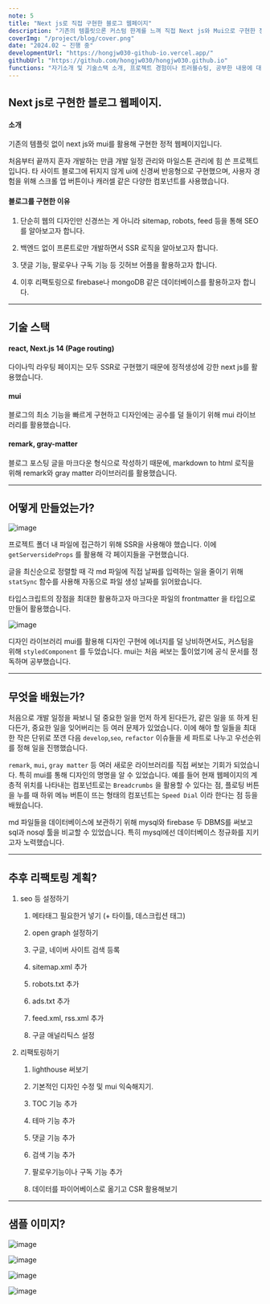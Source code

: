 ```yaml
---
note: 5
title: "Next js로 직접 구현한 블로그 웹페이지"
description: "기존의 템플릿으론 커스텀 한계를 느껴 직접 Next js와 Mui으로 구현한 정적 웹페이지."
coverImg: "/project/blog/cover.png"
date: "2024.02 ~ 진행 중"
developmentUrl: "https://hongjw030-github-io.vercel.app/"
githubUrl: "https://github.com/hongjw030/hongjw030.github.io"
functions: "자기소개 및 기술스택 소개, 프로젝트 경험이나 트러블슈팅, 공부한 내용에 대해 포스팅한 글들을 정적으로 보여주는 웹페이지"
---
```



## Next js로 구현한 블로그 웹페이지.

#### 소개

기존의 템플릿 없이 next js와 mui를 활용해 구현한 정적 웹페이지입니다. 

처음부터 끝까지 혼자 개발하는 만큼 개발 일정 관리와 마일스톤 관리에 힘 쓴 프로젝트입니다. 타 사이트 블로그에 뒤지지 않게 ui에 신경써 반응형으로 구현했으며, 사용자 경험을 위해 스크롤 업 버튼이나 캐러셀 같은 다양한 컴포넌트를 사용했습니다.

#### 블로그를 구현한 이유

1. 단순히 웹의 디자인만 신경쓰는 게 아니라 sitemap, robots, feed 등을 통해 SEO를 알아보고자 합니다.

2. 백엔드 없이 프론트로만 개발하면서 SSR 로직을 알아보고자 합니다.

3. 댓글 기능, 팔로우나 구독 기능 등 깃허브 어플을 활용하고자 합니다.

4. 이후 리팩토링으로 firebase나 mongoDB 같은 데이터베이스를 활용하고자 합니다.


*** 

## 기술 스택

#### react, Next.js 14 (Page routing)

다이나믹 라우팅 페이지는 모두 SSR로 구현했기 때문에 정적생성에 강한 next js를 활용했습니다.

#### mui

블로그의 최소 기능을 빠르게 구현하고 디자인에는 공수를 덜 들이기 위해 mui 라이브러리를 활용했습니다.

#### remark, gray-matter

블로그 포스팅 글을 마크다운 형식으로 작성하기 때문에, markdown to html 로직을 위해 remark와 gray matter 라이브러리를 활용했습니다.


***

## 어떻게 만들었는가? 

![image](/project/blog/ssrcode.png)

프로젝트 폴더 내 파일에 접근하기 위해 SSR을 사용해야 했습니다. 이에 `getServersideProps` 를 활용해 각 페이지들을 구현했습니다. 

글을 최신순으로 정렬할 때 각 md 파일에 직접 날짜를 입력하는 일을 줄이기 위해 `statSync` 함수를 사용해 자동으로 파일 생성 날짜를 읽어왔습니다. 

타입스크립트의 장점을 최대한 활용하고자 마크다운 파일의 frontmatter 을 타입으로 만들어 활용했습니다.

![image](/project/blog/muicode.png)

디자인 라이브러리 mui를 활용해 디자인 구현에 에너지를 덜 낭비하면서도, 커스텀을 위해 `styledComponent` 를 두었습니다. mui는 처음 써보는 툴이었기에 공식 문서를 정독하며 공부했습니다.

***

## 무엇을 배웠는가?

처음으로 개발 일정을 짜보니 덜 중요한 일을 먼저 하게 된다든가, 같은 일을 또 하게 된다든가, 중요한 일을 잊어버리는 등 여러 문제가 있었습니다. 이에 해야 할 일들을 최대한 작은 단위로 쪼갠 다음 `develop`,`seo`, `refactor` 이슈들을 세 파트로 나누고 우선순위를 정해 일을 진행했습니다.

`remark`, `mui`, `gray matter` 등 여러 새로운 라이브러리를 직접 써보는 기회가 되었습니다. 특히 mui를 통해 디자인의 명명을 알 수 있었습니다. 예를 들어 현재 웹페이지의 계층적 위치를 나타내는 컴포넌트로는 `Breadcrumbs` 을 활용할 수 있다는 점, 플로팅 버튼을 누를 때 하위 메뉴 버튼이 뜨는 형태의 컴포넌트는 `Speed Dial` 이라 한다는 점 등을 배웠습니다.

md 파일들을 데이터베이스에 보관하기 위해 mysql와 firebase 두 DBMS를 써보고 sql과 nosql 툴을 비교할 수 있었습니다. 특히 mysql에선 데이터베이스 정규화를 지키고자 노력했습니다.


***

## 추후 리팩토링 계획?

1. seo 등 설정하기
    
    1. 메타태그 필요한거 넣기 (+ 타이틀, 데스크립션 태그)

    2. open graph 설정하기

    3. 구글, 네이버 사이트 검색 등록

    4. sitemap.xml 추가
    
    5. robots.txt 추가
    
    6. ads.txt 추가
    
    7. feed.xml, rss.xml 추가
    
    8. 구글 애널리틱스 설정

2. 리팩토링하기

    1. lighthouse 써보기
    
    2. 기본적인 디자인 수정 및 mui 익숙해지기.
    
    3. TOC 기능 추가
    
    4. 테마 기능 추가
    
    5. 댓글 기능 추가
    
    6. 검색 기능 추가
    
    7. 팔로우기능이나 구독 기능 추가
    
    8. 데이터를 파이어베이스로 옮기고 CSR 활용해보기

***

## 샘플 이미지?

![image](/project/blog/cover.png)

![image](/project/blog/covercategory.png)

![image](/project/blog/coverpost.png)

![image](/project/blog/covertotal.png)
